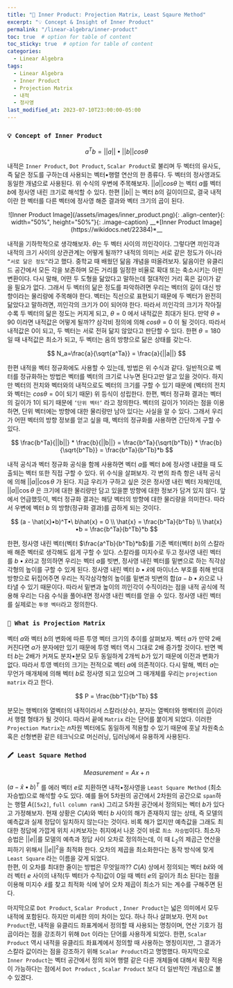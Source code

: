 ```yaml
---
title: "📐 Inner Product: Projection Matrix, Least Sqaure Method"
excerpt: "💡 Concept & Insight of Inner Product"
permalink: "/linear-algebra/inner-product"
toc: true  # option for table of content
toc_sticky: true  # option for table of content
categories:
  - Linear Algebra
tags:
  - Linear Algebra
  - Inner Product
  - Projection Matrix
  - 내적
  - 정사영
last_modified_at: 2023-07-10T23:00:00-05:00
---
```


### `💡 Concept of Inner Product`

$$
a^Tb = ||a||•||b||cos\theta
$$

내적은 `Inner Product`, `Dot Product`, `Scalar Product`로 불리며 두 벡터의 유사도, 즉 닮은 정도를 구하는데 사용되는 벡터•행렬 연산의 한 종류다. 두 벡터의 정사영과도 동일한 개념으로 사용된다. 위 수식의 우변에 주목해보자. 
$||a||cos\theta$ 는 벡터 $a$를 벡터 $b$에 정사영 내린 크기로 해석할 수 있다. 한편 $||b||$ 는 벡터 $b$의 길이이므로, 결국 내적이란 한 벡터를 다른 벡터에 정사영 해준 결과와 벡터 크기의 곱이 된다.

<p markdown="1" align="center">
![Inner Product Image](/assets/images/inner_product.png){: .align-center}{: width="50%", height="50%"}{: .image-caption}
__*[Inner Product Image](https://wikidocs.net/22384)*__
</p>



내적을 기하학적으로 생각해보자. $\theta$는 두 벡터 사이의 끼인각이다. 그렇다면 끼인각과 내적의 크기 사이의 상관관계는 어떻게 될까?? 내적의 의미는 서로 같은 정도가 아니라 `“서로 닮은 정도”`라고 했다. 중학교 때 배웠던 닮음 개념을 떠올려보자. 닮음이란 유클리드 공간에서 모든 각을 보존하며 모든 거리를 일정한 비율로 확대 또는 축소시키는 아핀 변환이다. 다시 말해, 어떤 두 도형을 닮았다고 말하는데 절대적인 거리 혹은 길이가 같을 필요가 없다. 그래서 두 벡터의 닮은 정도를 파악하려면 우리는 벡터의 길이 대신 방향이라는 물리량에 주목해야 한다. 벡터는 직선으로 표현되기 때문에 두 벡터가 완전히 닮았다고 말하려면, 끼인각의 크기가 0이 되어야 한다. 따라서 끼인각의 크기가 작아질수록 두 벡터의 닮은 정도는 커지게 되고, $\theta=0$ 에서 내적값은 최대가 된다. 만약 $\theta=90$ 이라면 내적값은 어떻게 될까?? 삼각비 정의에 의해 $cos \theta = 0$ 이 될 것이다. 따라서 내적값은 0이 되고, 두 벡터는 서로 전혀 닮지 않았다고 판단할 수 있다. 한편 $\theta=180$ 일 때 내적값은 최소가 되고, 두 벡터는 음의 방향으로 닮은 상태를 갖는다. 

$$
N_a=\frac{a}{\sqrt{a^Ta}} = \frac{a}{||a||}
$$

한편 내적을 벡터 정규화에도 사용할 수 있는데, 방법은 위 수식과 같다. 일반적으로 벡터를 정규화하는 방법은 벡터를 벡터의 크기로 나누면 된다고만 알고 있을 것이다. 하지만 벡터의 전치와 벡터와의 내적으로도 벡터의 크기를 구할 수 있기 때문에 (벡터의 전치와 벡터는 $cos\theta=0$이 되기 때문) 위 등식이 성립한다. 한편, 벡터 정규화 결과는 벡터의 길이가 1이 되기 때문에 `‘단위 벡터’` 라고 정의한다. 벡터의 길이가 1이라는 점을 이용하면, 단위 벡터에는 방향에 대한 물리량만 남아 있다는 사실을 알 수 있다. 그래서 우리가 어떤 벡터의 방향 정보를 얻고 싶을 때, 벡터의 정규화를 사용하면 간단하게 구할 수 있다.   

$$
\frac{b^Ta}{||b||} * \frac{b}{||b||} = \frac{b^Ta}{\sqrt{b^Tb}} * \frac{b}{\sqrt{b^Tb}} = \frac{b^Ta}{b^Tb}*b
$$

내적 공식과 벡터 정규화 공식을 함께 사용하면 벡터 $a$를 벡터 $b$에 정사영 내렸을 때 도출되는 벡터 또한 직접 구할 수 있다. 위 수식을 살펴보자. 각 변의 좌측 항은 내적 공식에 의해 
$||a||\cos\theta$ 가 된다. 지금 우리가 구하고 싶은 것은 정사영 내린 벡터 자체인데, $||a||\cos\theta$ 은 크기에 대한 물리량만 담고 있을뿐 방향에 대한 정보가 담겨 있지 않다. 앞에서 언급했듯이, 벡터 정규화 결과는 해당 벡터의 방향에 대한 물리량을 의미한다. 따라서 우변에 벡터 $b$ 의 방향(정규화 결과)를 곱하게 되는 것이다.

$$
(a - \hat{x}•b)^T•\ b\hat{x} = 0 \\
\hat{x} = \frac{b^Ta}{b^Tb} \\
\hat{x}•b = \frac{b^Ta}{b^Tb}*b
$$

한편, 정사영 내린 벡터(벡터 
$\frac{a^Tb}{b^Tb}*b$)를 기준 벡터(벡터 $b$)의 스칼라배 해준 벡터로 생각해도 쉽게 구할 수 있다. 스칼라를 미지수로 두고 정사영 내린 벡터를 $b•\hat{x}$라고 정의하면 우리는 벡터 $a$를 빗변, 정사영 내린 벡터를 밑변으로 하는 직각삼각형의 높이를 구할 수 있게 된다. 정사영 내린 벡터 $b•\hat{x}$에 마이너스 부호를 취해 반대 방향으로 뒤집어주면 우리는 직각삼각형의 높이를 밑변과 빗변의 합($a - b•\hat{x}$)으로 나타낼 수 있기 때문이다. 따라서 밑변과 높이의 끼인각이 수직이라는 점을 내적 공식에 적용해 우리는 다음 수식을 풀어내면 정사영 내린 벡터를 얻을 수 있다. 정사영 내린 벡터를 실제로는 `투영 벡터`라고 정의한다. 

### `🔢 What is Projection Matrix`

벡터 $a$와 벡터 $b$의 변화에 따른 투영 벡터 크기의 추이를 살펴보자. 벡터 $a$가 만약 2배 커진다면 $a$가 분자에만 있기 때문에 투영 벡터 역시 그대로 2배 증가할 것이다. 반면 벡터 $b$는 2배가 커져도 분자•분모 모두 동일하게 2개씩  $b$가 있기 때문에 이전과 변화가 없다. 따라서 투영 벡터의 크기는 전적으로 벡터 $a$에 의존적이다. 다시 말해, 벡터 $a$는 무언가 매개체에 의해 벡터 $b$로 정사영 되고 있으며 그 매개체를 우리는 `projection matrix` 라고 한다.

$$
P = \frac{bb^T}{b^Tb}
$$

분모는 행벡터와 열벡터의 내적이라서 스칼라(상수), 분자는 열벡터와 행벡터의 곱이라서 행렬 형태가 될 것이다. 따라서 끝에 `Matrix` 라는 단어를 붙이게 되었다. 이러한 `Projection Matrix`는 $n$차원 벡터에도 동일하게 적용할 수 있기 때문에 훗날 차원축소 혹은 선형변환 같은 테크닉으로 머신러닝, 딥러닝에서 유용하게 사용된다. 

### `🖍️ Least Square Method`

$$
Measurement = Ax + n
$$

$(a - \hat{x}•b)^T$
를 에러 벡터 $e$로 치환하면 내적•정사영을 `Least Square Method` (최소 자승법)으로 해석할 수도 있다. 예를 들어 5차원의 공간에서 2차원의 공간으로 `span`하는 행렬 $A$(`[5x2]`, `full column rank`) 그리고 5차원 공간에서 정의되는 벡터 $b$가 있다고 가정해보자. 현재 상황은 $C(A)$와 벡터 $b$ 사이의 해가 존재하지 않는 상태, 즉 모델의 예측값과 실제 정답이 일치하지 않는다는 것이다. 비록 해가 없지만 예측값을 그래도 최대한 정답에 가깝게 위치 시켜보자는 취지에서 나온 것이 바로 `최소 자승법`이다. 최소자승법은 $||e||$를 모델의 예측과 정답 사이 오차로 정의하는데, 이 때 $L_2$의 제곱근 연산을 피하기 위해서 $||e||^2$을 최적화 한다. 오차의 제곱을 최소화한다는 동작 방식에 맞게 `Least Square` 라는 이름을 갖게 되었다.  
한편, 이 오차를 최대한 줄이는 방법은 무엇일까?? $C(A)$ 상에서 정의되는 벡터 $b\hat{x}$와 에러 벡터 $e$ 사이의 내적(두 벡터가 수직)값이 0일 때 벡터 $e$의 길이가 최소 된다는 점을 이용해 미지수 $\hat{x}$를 찾고 최적화 식에 넣어 오차 제곱이 최소가 되는 계수를 구해주면 된다.


마지막으로 `Dot Product`, `Scalar Product` , `Inner Product`는 넓은 의미에서 모두 내적에 포함된다. 하지만 미세한 의미 차이는 있다. 하나 하나 살펴보자. 먼저 `Dot Product`란, 내적을 유클리드 좌표계에서 정의할 때 사용되는 명칭이며, 연산 기호가 점곱이라는 점을 강조하기 위해 `Dot` 이라는 단어를 사용하게 되었다. 한편, `Scalar Product` 역시 내적을 유클리드 좌표계에서 정의할 때 사용하는 명칭이지만, 그 결과가 스칼라 값이라는 점을 강조하기 위해 `Scalar Product`라고 명명했다. 마지막으로 `Inner Product`는 벡터 공간에서 정의 되어 행렬 같은 다른 개체들에 대해서 확장 적용이 가능하다는 점에서 `Dot Product`  , `Scalar Product` 보다 더 일반적인 개념으로 볼 수 있겠다.